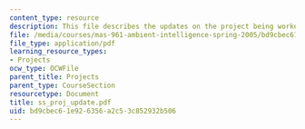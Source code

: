 ```yaml
---
content_type: resource
description: This file describes the updates on the project being worked on.
file: /media/courses/mas-961-ambient-intelligence-spring-2005/bd9cbec61e926356a2c53c852932b506_ss_proj_update.pdf
file_type: application/pdf
learning_resource_types:
- Projects
ocw_type: OCWFile
parent_title: Projects
parent_type: CourseSection
resourcetype: Document
title: ss_proj_update.pdf
uid: bd9cbec6-1e92-6356-a2c5-3c852932b506
---
```


